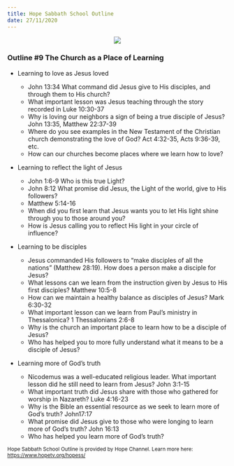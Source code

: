 ```yaml
---
title: Hope Sabbath School Outline
date: 27/11/2020
---
```


<center><img src="https://sabbath-school.adventech.io/api/v1/images/misc/hope-ss-logo.jpg" /></center>

### Outline #9 The Church as a Place of Learning

*  Learning to love as Jesus loved
	* John 13:34 What command did Jesus give to His disciples, and through them to His church?
	* What important lesson was Jesus teaching through the story recorded in Luke 10:30-37
	* Why is loving our neighbors a sign of being a true disciple of Jesus? John 13:35, Matthew 22:37-39
	* Where do you see examples in the New Testament of the Christian church demonstrating the love of God? Act 4:32-35, Acts 9:36-39, etc.
	* How can our churches become places where we learn how to love?

*  Learning to reflect the light of Jesus
	* John 1:6-9 Who is this true Light?
	* John 8:12 What promise did Jesus, the Light of the world, give to His followers?
	* Matthew 5:14-16
	* When did you first learn that Jesus wants you to let His light shine through you to those around you?
	* How is Jesus calling you to reflect His light in your circle of influence?

*  Learning to be disciples
	* Jesus commanded His followers to “make disciples of all the nations” (Matthew 28:19).  How does a person make a disciple for Jesus?
	* What lessons can we learn from the instruction given by Jesus to His first disciples? Matthew 10:5-8
	* How can we maintain a healthy balance as disciples of Jesus? Mark 6:30-32
	* What important lesson can we learn from Paul’s ministry in Thessalonica?  1 Thessalonians 2:6-8
	* Why is the church an important place to learn how to be a disciple of Jesus?
	* Who has helped you to more fully understand what it means to be a disciple of Jesus?

*  Learning more of God’s truth
	* Nicodemus was a well-educated religious leader.  What important lesson did he still need to learn from Jesus?  John 3:1-15
	* What important truth did Jesus share with those who gathered for worship in Nazareth? Luke 4:16-23
	* Why is the Bible an essential resource as we seek to learn more of God’s truth? John17:17
	* What promise did Jesus give to those who were longing to learn more of God’s truth? John 16:13
	* Who has helped you learn more of God’s truth?


<small>Hope Sabbath School Outline is provided by Hope Channel. Learn more here: https://www.hopetv.org/hopess/</small>